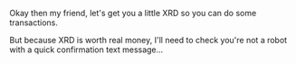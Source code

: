 Okay then my friend, let's get you a little XRD so you can do some transactions.

But because XRD is worth real money, I'll need to check you're not a robot with a quick confirmation text message...
